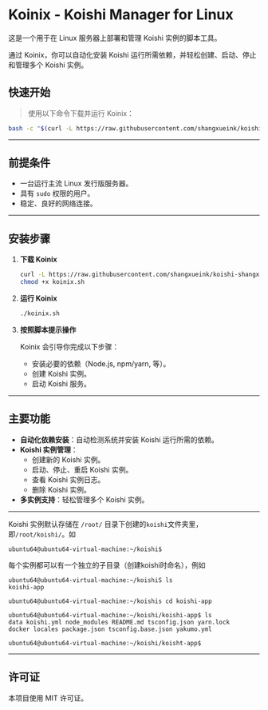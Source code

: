 # Koinix - Koishi Manager for Linux

这是一个用于在 Linux 服务器上部署和管理 Koishi 实例的脚本工具。

通过 Koinix，你可以自动化安装 Koishi 运行所需依赖，并轻松创建、启动、停止和管理多个 Koishi 实例。

## 快速开始

> 使用以下命令下载并运行 Koinix：

```bash
bash -c "$(curl -L https://raw.githubusercontent.com/shangxueink/koishi-shangxue-apps/main/scripts/linux/koinixTUI.sh)"
```


---

## 前提条件

-   一台运行主流 Linux 发行版服务器。
-   具有 `sudo` 权限的用户。
-   稳定、良好的网络连接。

---

## 安装步骤

1.  **下载 Koinix**

    ```bash
    curl -L https://raw.githubusercontent.com/shangxueink/koishi-shangxue-apps/main/scripts/linux/koinixTUI.sh -o koinix.sh
    chmod +x koinix.sh
    ```

2.  **运行 Koinix**

    ```bash
    ./koinix.sh
    ```

3.  **按照脚本提示操作**

    Koinix 会引导你完成以下步骤：

    -   安装必要的依赖（Node.js, npm/yarn, 等）。
    -   创建 Koishi 实例。
    -   启动 Koishi 服务。

---

## 主要功能

-   **自动化依赖安装**：自动检测系统并安装 Koishi 运行所需的依赖。
-   **Koishi 实例管理**：
    -   创建新的 Koishi 实例。
    -   启动、停止、重启 Koishi 实例。
    -   查看 Koishi 实例日志。
    -   删除 Koishi 实例。
-   **多实例支持**：轻松管理多个 Koishi 实例。

---

Koishi 实例默认存储在 `/root/` 目录下创建的`koishi`文件夹里，即`/root/koishi/`。如 
```
ubuntu64@ubuntu64-virtual-machine:~/koishi$
```

每个实例都可以有一个独立的子目录（创建koishi时命名），例如
```
ubuntu64@ubuntu64-virtual-machine:~/koishiS ls
koishi-app

ubuntu64@ubuntu64-virtual-machine:~/koishis cd koishi-app

ubuntu64@ubuntu64-virtual-machine:~/koishi/koishi-app$ ls
data koishi.yml node_modules README.md tsconfig.json yarn.lock
docker locales package.json tsconfig.base.json yakumo.yml

ubuntu64@ubuntu64-virtual-machine:~/koishi/koisht-app$
```

---

## 许可证

本项目使用 MIT 许可证。
